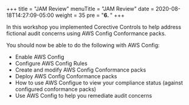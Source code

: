 +++
title = "JAM Review"
menuTitle = "JAM Review"
date = 2020-08-18T14:27:09-05:00
weight = 35
pre = "<b>6. </b>"
+++

In this workshop you implemented Corective Controls to help address fictional audit concerns using AWS Config Conformance packs.

You should now be able to do the following with AWS Config:
- Enable AWS Config
- Configure AWS Config Rules
- Create and modify AWS Config Conformance packs
- Deploy AWS Config Conformance packs
- How to use AWS Configue to view your compliance status (against configured conformance packs)
- Use AWS Config to help you remediate audit concerns
